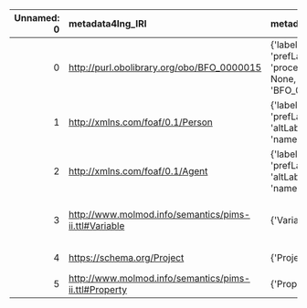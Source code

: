 |   Unnamed: 0 | metadata4Ing_IRI                                      | metadata4Ing_DESC                                                                     | VIMMP_IRI                                                     | VIMMP_DESC                                |
|-------------:|:------------------------------------------------------|:--------------------------------------------------------------------------------------|:--------------------------------------------------------------|:------------------------------------------|
|            0 | http://purl.obolibrary.org/obo/BFO_0000015            | {'label': 'process', 'prefLabel': 'process', 'altLabel': None, 'name': 'BFO_0000015'} | https://emmc.eu/semantics/evmpo/evmpo.ttl#process             | {'name': 'process'}                       |
|            1 | http://xmlns.com/foaf/0.1/Person                      | {'label': 'Person', 'prefLabel': 'Person', 'altLabel': None, 'name': 'Person'}        | https://purl.vimmp.eu/semantics/vico/vico.ttl#person          | {'name': 'Person'}                        |
|            2 | http://xmlns.com/foaf/0.1/Agent                       | {'label': 'Agent', 'prefLabel': 'Agent', 'altLabel': None, 'name': 'Agent'}           | https://emmc.eu/semantics/evmpo/evmpo.ttl#agent               | {'name': 'Agent'}                         |
|            3 | http://www.molmod.info/semantics/pims-ii.ttl#Variable | {'Variable'}                                                                          | https://purl.vimmp.eu/semantics/alignment/emmo1s.ttl#Variable | {'label': 'Variable', 'name': 'Variable'} |
|            4 | https://schema.org/Project                            | {'Project'}                                                                           | https://purl.vimmp.eu/semantics/mmto/mmto.ttl#project         | {'name': 'Project'}                       |
|            5 | http://www.molmod.info/semantics/pims-ii.ttl#Property | {'Property'}                                                                          | https://emmc.eu/semantics/evmpo/evmpo.ttl#property            | {'name': 'Property'}                      |